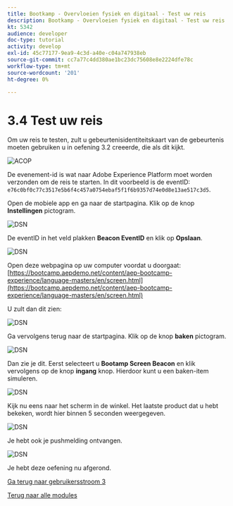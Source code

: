 ```yaml
---
title: Bootkamp - Overvloeien fysiek en digitaal - Test uw reis
description: Bootkamp - Overvloeien fysiek en digitaal - Test uw reis
kt: 5342
audience: developer
doc-type: tutorial
activity: develop
exl-id: 45c77177-9ea9-4c3d-a40e-c04a747938eb
source-git-commit: cc7a77c4dd380ae1bc23dc75608e8e2224dfe78c
workflow-type: tm+mt
source-wordcount: '201'
ht-degree: 0%

---
```


# 3.4 Test uw reis

Om uw reis te testen, zult u gebeurtenisidentiteitskaart van de gebeurtenis moeten gebruiken u in oefening 3.2 creeerde, die als dit kijkt.

![ACOP](./images/payloadeventID.png)

De evenement-id is wat naar Adobe Experience Platform moet worden verzonden om de reis te starten. In dit voorbeeld is de eventID:
`e76c0bf0c77c3517e5b6f4c457a0754ebaf5f1f6b9357d74e0d8e13ae517c3d5`.

Open de mobiele app en ga naar de startpagina. Klik op de knop **Instellingen** pictogram.

![DSN](./images/appsett.png)

De eventID in het veld plakken **Beacon EventID** en klik op **Opslaan**.

![DSN](./images/beacon1.png)

Open deze webpagina op uw computer voordat u doorgaat: [https://bootcamp.aepdemo.net/content/aep-bootcamp-experience/language-masters/en/screen.html](https://bootcamp.aepdemo.net/content/aep-bootcamp-experience/language-masters/en/screen.html)

U zult dan dit zien:

![DSN](./images/screen1.png)

Ga vervolgens terug naar de startpagina. Klik op de knop **baken** pictogram.

![DSN](./images/app23.png)

Dan zie je dit. Eerst selecteert u **Bootamp Screen Beacon** en klik vervolgens op de knop **ingang** knop. Hierdoor kunt u een baken-item simuleren.

![DSN](./images/app21.png)

Kijk nu eens naar het scherm in de winkel. Het laatste product dat u hebt bekeken, wordt hier binnen 5 seconden weergegeven.

![DSN](./images/beacon3.png)

Je hebt ook je pushmelding ontvangen.

![DSN](./images/beacon2.png)

Je hebt deze oefening nu afgerond.

[Ga terug naar gebruikersstroom 3](./uc3.md)

[Terug naar alle modules](../../overview.md)
